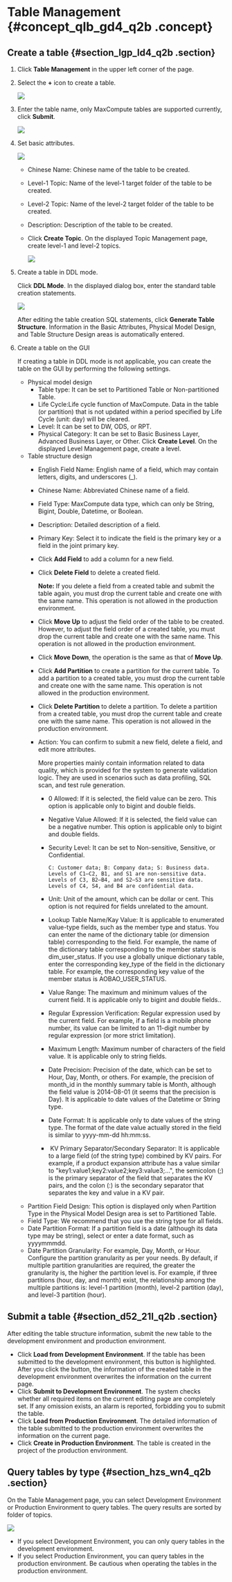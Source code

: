 # Table Management {#concept_qlb_gd4_q2b .concept}

## Create a table {#section_lgp_ld4_q2b .section}

1.  Click **Table Management** in the upper left corner of the page.
2.  Select the **+** icon to create a table.

    ![](http://static-aliyun-doc.oss-cn-hangzhou.aliyuncs.com/assets/img/16332/15367344908220_en-US.png)

3.  Enter the table name, only MaxCompute tables are supported currently, click **Submit**.

    ![](http://static-aliyun-doc.oss-cn-hangzhou.aliyuncs.com/assets/img/16332/15367344908221_en-US.png)

4.  Set basic attributes.

    ![](images/8222_en-US.png)

    -   Chinese Name: Chinese name of the table to be created.
    -   Level-1 Topic: Name of the level-1 target folder of the table to be created.
    -   Level-2 Topic: Name of the level-2 target folder of the table to be created.
    -   Description: Description of the table to be created.
    -   Click **Create Topic**. On the displayed Topic Management page, create level-1 and level-2 topics.

        ![](http://static-aliyun-doc.oss-cn-hangzhou.aliyuncs.com/assets/img/16319/15367344907965_en-US.png)

5.  Create a table in DDL mode.

    Click **DDL Mode**. In the displayed dialog box, enter the standard table creation statements.

    ![](images/8223_en-US.png)

    After editing the table creation SQL statements, click **Generate Table Structure**. Information in the Basic Attributes, Physical Model Design, and Table Structure Design areas is automatically entered.

6.  Create a table on the GUI

    If creating a table in DDL mode is not applicable, you can create the table on the GUI by performing the following settings.

    -   Physical model design
        -   Table type: It can be set to Partitioned Table or Non-partitioned Table.
        -   Life Cycle:Life cycle function of MaxCompute. Data in the table \(or partition\) that is not updated within a period specified by Life Cycle \(unit: day\) will be cleared.
        -   Level: It can be set to DW, ODS, or RPT.
        -   Physical Category: It can be set to Basic Business Layer, Advanced Business Layer, or Other. Click **Create Level**. On the displayed Level Management page, create a level.
    -   Table structure design
        -   English Field Name: English name of a field, which may contain letters, digits, and underscores \(\_\).
        -   Chinese Name: Abbreviated Chinese name of a field.
        -   Field Type: MaxCompute data type, which can only be String, Bigint, Double, Datetime, or Boolean.
        -   Description: Detailed description of a field.
        -   Primary Key: Select it to indicate the field is the primary key or a field in the joint primary key.
        -   Click **Add Field** to add a column for a new field.
        -   Click **Delete Field** to delete a created field.

            **Note:** If you delete a field from a created table and submit the table again, you must drop the current table and create one with the same name. This operation is not allowed in the production environment.

        -   Click **Move Up** to adjust the field order of the table to be created. However, to adjust the field order of a created table, you must drop the current table and create one with the same name. This operation is not allowed in the production environment.
        -   Click **Move Down**, the operation is the same as that of **Move Up**.
        -   Click **Add Partition** to create a partition for the current table. To add a partition to a created table, you must drop the current table and create one with the same name. This operation is not allowed in the production environment.
        -   Click **Delete Partition** to delete a partition. To delete a partition from a created table, you must drop the current table and create one with the same name. This operation is not allowed in the production environment.
        -   Action: You can confirm to submit a new field, delete a field, and edit more attributes.

            More properties mainly contain information related to data quality, which is provided for the system to generate validation logic. They are used in scenarios such as data profiling, SQL scan, and test rule generation.

            -   0 Allowed: If it is selected, the field value can be zero. This option is applicable only to bigint and double fields.
            -   Negative Value Allowed: If it is selected, the field value can be a negative number. This option is applicable only to bigint and double fields.
            -   Security Level: It can be set to Non-sensitive, Sensitive, or Confidential.

                ```
                C: Customer data; B: Company data; S: Business data. 
                Levels of C1—C2, B1, and S1 are non-sensitive data.
                Levels of C3, B2—B4, and S2—S3 are sensitive data. 
                Levels of C4, S4, and B4 are confidential data.
                ```

            -   Unit: Unit of the amount, which can be dollar or cent. This option is not required for fields unrelated to the amount.
            -   Lookup Table Name/Kay Value: It is applicable to enumerated value-type fields, such as the member type and status. You can enter the name of the dictionary table \(or dimension table\) corresponding to the field. For example, the name of the dictionary table corresponding to the member status is dim\_user\_status. If you use a globally unique dictionary table, enter the corresponding key\_type of the field in the dictionary table. For example, the corresponding key value of the member status is AOBAO\_USER\_STATUS.
            -   Value Range: The maximum and minimum values of the current field. It is applicable only to bigint and double fields..
            -   Regular Expression Verification: Regular expression used by the current field. For example, if a field is a mobile phone number, its value can be limited to an 11-digit number by regular expression \(or more strict limitation\).
            -   Maximum Length: Maximum number of characters of the field value. It is applicable only to string fields.
            -   Date Precision: Precision of the date, which can be set to Hour, Day, Month, or others. For example, the precision of month\_id in the monthly summary table is Month, although the field value is 2014-08-01 \(it seems that the precision is Day\). It is applicable to date values of the Datetime or String type.
            -   Date Format: It is applicable only to date values of the string type. The format of the date value actually stored in the field is similar to yyyy-mm-dd hh:mm:ss.
            -    KV Primary Separator/Secondary Separator: It is applicable to a large field \(of the string type\) combined by KV pairs. For example, if a product expansion attribute has a value similar to "key1:value1;key2:value2;key3:value3;...", the semicolon \(;\) is the primary separator of the field that separates the KV pairs, and the colon \(:\) is the secondary separator that separates the key and value in a KV pair.
    -   Partition Field Design: This option is displayed only when Partition Type in the Physical Model Design area is set to Partitioned Table.
    -   Field Type: We recommend that you use the string type for all fields.
    -   Date Partition Format: If a partition field is a date \(although its data type may be string\), select or enter a date format, such as yyyymmmdd.
    -   Date Partition Granularity: For example, Day, Month, or Hour. Configure the partition granularity as per your needs. By default, if multiple partition granularities are required, the greater the granularity is, the higher the partition level is. For example, if three partitions \(hour, day, and month\) exist, the relationship among the multiple partitions is: level-1 partition \(month\), level-2 partition \(day\), and level-3 partition \(hour\).

## Submit a table {#section_d52_21l_q2b .section}

After editing the table structure information, submit the new table to the development environment and production environment.

-   Click **Load from Development Environment**. If the table has been submitted to the development environment, this button is highlighted. After you click the button, the information of the created table in the development environment overwrites the information on the current page.
-   Click **Submit to Development Environment**. The system checks whether all required items on the current editing page are completely set. If any omission exists, an alarm is reported, forbidding you to submit the table.
-   Click **Load from Production Environment**. The detailed information of the table submitted to the production environment overwrites the information on the current page.
-   Click **Create in Production Environment**. The table is created in the project of the production environment.

## Query tables by type {#section_hzs_wn4_q2b .section}

On the Table Management page, you can select Development Environment or Production Environment to query tables. The query results are sorted by folder of topics.

![](images/8225_en-US.png)

-   If you select Development Environment, you can only query tables in the development environment.
-   If you select Production Environment, you can query tables in the production environment. Be cautious when operating the tables in the production environment.

